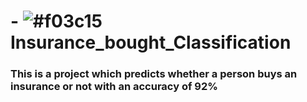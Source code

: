 # - ![#f03c15](https://via.placeholder.com/15/f03c15/000000?text=+) Insurance_bought_Classification
### This is a project which predicts whether a person buys an insurance or not with an accuracy of 92%
